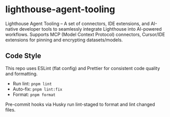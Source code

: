 # lighthouse-agent-tooling

Lighthouse Agent Tooling – A set of connectors, IDE extensions, and AI-native developer tools to seamlessly integrate Lighthouse into AI-powered workflows. Supports MCP (Model Context Protocol) connectors, Cursor/IDE extensions for pinning and encrypting datasets/models.

## Code Style

This repo uses ESLint (flat config) and Prettier for consistent code quality and formatting.

- Run lint: `pnpm lint`
- Auto-fix: `pnpm lint:fix`
- Format: `pnpm format`

Pre-commit hooks via Husky run lint-staged to format and lint changed files.
